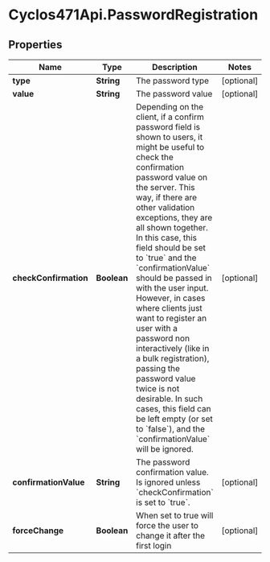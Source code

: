 # Cyclos471Api.PasswordRegistration

## Properties
Name | Type | Description | Notes
------------ | ------------- | ------------- | -------------
**type** | **String** | The password type | [optional] 
**value** | **String** | The password value | [optional] 
**checkConfirmation** | **Boolean** | Depending on the client, if a confirm password field is shown to users, it might be useful to check the confirmation password value on the server. This way, if there are other validation exceptions, they are all shown together. In this case, this field should be set to &#x60;true&#x60; and the &#x60;confirmationValue&#x60; should be passed in with the user input. However, in cases where clients just want to register an user with a password non interactively (like in a bulk registration), passing the password value twice is not desirable. In such cases, this field can be left empty (or set to &#x60;false&#x60;), and the &#x60;confirmationValue&#x60; will be ignored.  | [optional] 
**confirmationValue** | **String** | The password confirmation value. Is ignored unless &#x60;checkConfirmation&#x60; is set to &#x60;true&#x60;.  | [optional] 
**forceChange** | **Boolean** | When set to true will force the user to change it after the first login  | [optional] 


